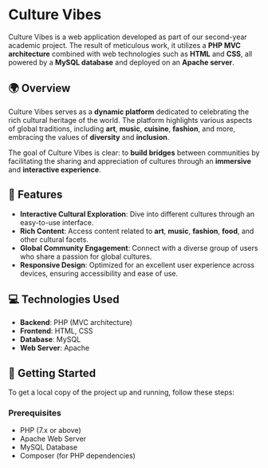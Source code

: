 # Culture Vibes

Culture Vibes is a web application developed as part of our second-year academic project. The result of meticulous work, it utilizes a **PHP MVC architecture** combined with web technologies such as **HTML** and **CSS**, all powered by a **MySQL database** and deployed on an **Apache server**.

## 🌍 Overview

Culture Vibes serves as a **dynamic platform** dedicated to celebrating the rich cultural heritage of the world. The platform highlights various aspects of global traditions, including **art**, **music**, **cuisine**, **fashion**, and more, embracing the values of **diversity** and **inclusion**.

The goal of Culture Vibes is clear: to **build bridges** between communities by facilitating the sharing and appreciation of cultures through an **immersive** and **interactive experience**.

## 🔑 Features

- **Interactive Cultural Exploration**: Dive into different cultures through an easy-to-use interface.
- **Rich Content**: Access content related to **art**, **music**, **fashion**, **food**, and other cultural facets.
- **Global Community Engagement**: Connect with a diverse group of users who share a passion for global cultures.
- **Responsive Design**: Optimized for an excellent user experience across devices, ensuring accessibility and ease of use.

## 💻 Technologies Used

- **Backend**: PHP (MVC architecture)
- **Frontend**: HTML, CSS
- **Database**: MySQL
- **Web Server**: Apache

## 🚀 Getting Started

To get a local copy of the project up and running, follow these steps:

### Prerequisites

- PHP (7.x or above)
- Apache Web Server
- MySQL Database
- Composer (for PHP dependencies)
  

